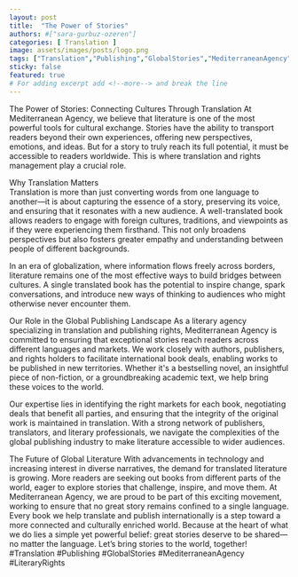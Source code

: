 ```yaml
---
layout: post
title:  "The Power of Stories"
authors: #["sara-gurbuz-ozeren"]
categories: [ Translation ]
image: assets/images/posts/logo.png
tags: ["Translation","Publishing","GlobalStories","MediterraneanAgency"]
sticky: false
featured: true
# For adding excerpt add <!--more--> and break the line
---
```


The Power of Stories: Connecting Cultures Through Translation 
At Mediterranean Agency, we believe that literature is one of the most powerful tools for cultural exchange. Stories have the ability to transport readers beyond their own experiences, offering new perspectives, emotions, and ideas. But for a story to truly reach its full potential, it must be accessible to readers worldwide. This is where translation and rights management play a crucial role.  

Why Translation Matters  
Translation is more than just converting words from one language to another—it is about capturing the essence of a story, preserving its voice, and ensuring that it resonates with a new audience. A well-translated book allows readers to engage with foreign cultures, traditions, and viewpoints as if they were experiencing them firsthand. This not only broadens perspectives but also fosters greater empathy and understanding between people of different backgrounds.  

In an era of globalization, where information flows freely across borders, literature remains one of the most effective ways to build bridges between cultures. A single translated book has the potential to inspire change, spark conversations, and introduce new ways of thinking to audiences who might otherwise never encounter them.  

Our Role in the Global Publishing Landscape
As a literary agency specializing in translation and publishing rights, Mediterranean Agency is committed to ensuring that exceptional stories reach readers across different languages and markets. We work closely with authors, publishers, and rights holders to facilitate international book deals, enabling works to be published in new territories. Whether it's a bestselling novel, an insightful piece of non-fiction, or a groundbreaking academic text, we help bring these voices to the world.  

Our expertise lies in identifying the right markets for each book, negotiating deals that benefit all parties, and ensuring that the integrity of the original work is maintained in translation. With a strong network of publishers, translators, and literary professionals, we navigate the complexities of the global publishing industry to make literature accessible to wider audiences.  

The Future of Global Literature
With advancements in technology and increasing interest in diverse narratives, the demand for translated literature is growing. More readers are seeking out books from different parts of the world, eager to explore stories that challenge, inspire, and move them. At Mediterranean Agency, we are proud to be part of this exciting movement, working to ensure that no great story remains confined to a single language.  
Every book we help translate and publish internationally is a step toward a more connected and culturally enriched world. Because at the heart of what we do lies a simple yet powerful belief: great stories deserve to be shared—no matter the language. 
Let’s bring stories to the world, together!  
#Translation #Publishing #GlobalStories #MediterraneanAgency #LiteraryRights




